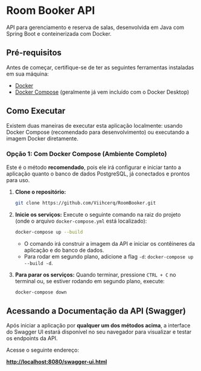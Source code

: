 # Room Booker API

API para gerenciamento e reserva de salas, desenvolvida em Java com Spring Boot e conteinerizada com Docker.

## Pré-requisitos

Antes de começar, certifique-se de ter as seguintes ferramentas instaladas em sua máquina:

* [Docker](https://www.docker.com/get-started)
* [Docker Compose](https://docs.docker.com/compose/install/) (geralmente já vem incluído com o Docker Desktop)

## Como Executar

Existem duas maneiras de executar esta aplicação localmente: usando Docker Compose (recomendado para desenvolvimento) ou executando a imagem Docker diretamente.

### Opção 1: Com Docker Compose (Ambiente Completo)

Este é o método **recomendado**, pois ele irá configurar e iniciar tanto a aplicação quanto o banco de dados PostgreSQL, já conectados e prontos para uso.

1.  **Clone o repositório:**
    ```bash
    git clone https://github.com/Viihcerq/RoomBooker.git
    ```

2.  **Inicie os serviços:**
    Execute o seguinte comando na raiz do projeto (onde o arquivo `docker-compose.yml` está localizado):
    ```bash
    docker-compose up --build
    ```
    * O comando irá construir a imagem da API e iniciar os contêineres da aplicação e do banco de dados.
    * Para rodar em segundo plano, adicione a flag `-d`: `docker-compose up --build -d`.

3.  **Para parar os serviços:**
    Quando terminar, pressione `CTRL + C` no terminal ou, se estiver rodando em segundo plano, execute:
    ```bash
    docker-compose down
    ```

## Acessando a Documentação da API (Swagger)

Após iniciar a aplicação por **qualquer um dos métodos acima**, a interface do Swagger UI estará disponível no seu navegador para visualizar e testar os endpoints da API.

Acesse o seguinte endereço:

[**http://localhost:8080/swagger-ui.html**](http://localhost:8080/swagger-ui.html)